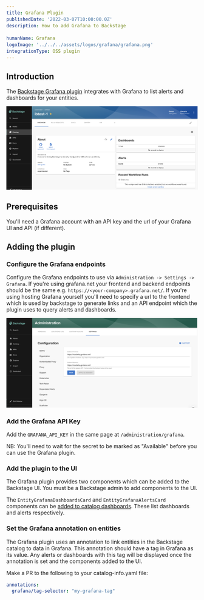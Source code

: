 ```yaml
---
title: Grafana Plugin
publishedDate: '2022-03-07T10:00:00.0Z'
description: How to add Grafana to Backstage

humanName: Grafana
logoImage: '../../../assets/logos/grafana/grafana.png'
integrationType: OSS plugin
---
```


## Introduction

The [Backstage Grafana plugin](https://www.npmjs.com/package/@k-phoen/backstage-plugin-grafana) integrates with Grafana to list alerts and dashboards for your entities.

![grafana-overview.png](./grafana-overview.png)

## Prerequisites

You'll need a Grafana account with an API key and the url of your Grafana UI and API (if different).

## Adding the plugin

### Configure the Grafana endpoints

Configure the Grafana endpoints to use via `Administration -> Settings -> Grafana`. If you're using grafana.net your
frontend and backend endpoints should be the same e.g. `https://<your-company>.grafana.net/`. If you're using hosting
Grafana yourself you'll need to specify a url to the frontend which is used by backstage to generate links and an API
endpoint which the plugin uses to query alerts and dashboards. 

![grafana-config.png](./grafana-config.png)

### Add the Grafana API Key

Add the `GRAFANA_API_KEY` in the same page at `/administration/grafana`. 

NB: You'll need to wait for the secret to be marked as "Available" before you can use the Grafana plugin.

### Add the plugin to the UI

The Grafana plugin provides two components which can be added to the Backstage UI. You must be a Backstage admin to
add components to the UI.

The `EntityGrafanaDashboardsCard` and `EntityGrafanaAlertsCard` components can be [added to catalog dashboards](/docs/getting-started/updating-the-ui/#updating-dashboards). These
list dashboards and alerts respectively.

### Set the Grafana annotation on entities

The Grafana plugin uses an annotation to link entities in the Backstage catalog to data in Grafana. This annotation should
have a tag in Grafana as its value. Any alerts or dashboards with this tag will be displayed once the annotation is set and 
the components added to the UI.

Make a PR to the following to your catalog-info.yaml file:
```yaml
annotations:
  grafana/tag-selector: "my-grafana-tag"
```



